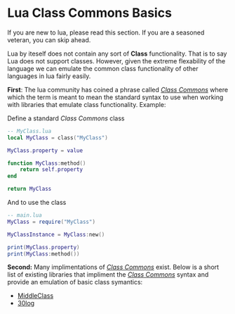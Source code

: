 # Lua Class Commons Basics

If you are new to lua, please read this section. If you are a seasoned veteran, you can skip ahead.

Lua by iteself does not contain any sort of **Class** functionality. That is to say Lua does not support classes. However, given the extreme flexability of the language we can emulate the common class functionality of other languages in lua fairly easily.

**First**: The lua community has coined a phrase called *[Class Commons](https://github.com/bartbes/Class-Commons)* where which the term is meant to mean the standard syntax to use when working with libraries that emulate class functionality. Example:

Define a standard *Class Commons* class

```lua
-- MyClass.lua
local MyClass = class("MyClass")

MyClass.property = value

function MyClass:method()
    return self.property
end

return MyClass
```

And to use the class

```lua
-- main.lua
MyClass = require("MyClass")

MyClassInstance = MyClass:new()

print(MyClass.property)
print(MyClass:method())
```

**Second:** Many implimentations of *[Class Commons](https://github.com/bartbes/Class-Commons)* exist. Below is a short list of existing libraries that impliment the *[Class Commons](https://github.com/bartbes/Class-Commons)* syntax and provide an emulation of basic class symantics:

* [MiddleClass](https://github.com/kikito/middleclass)
* [30log](https://github.com/Yonaba/30log)

